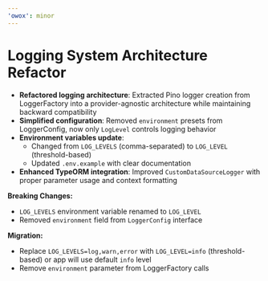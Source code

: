 ```yaml
---
'owox': minor
---
```


# Logging System Architecture Refactor

- **Refactored logging architecture**: Extracted Pino logger creation from LoggerFactory into a provider-agnostic architecture while maintaining backward compatibility
- **Simplified configuration**: Removed `environment` presets from LoggerConfig, now only `LogLevel` controls logging behavior
- **Environment variables update**:
  - Changed from `LOG_LEVELS` (comma-separated) to `LOG_LEVEL` (threshold-based)
  - Updated `.env.example` with clear documentation
- **Enhanced TypeORM integration**: Improved `CustomDataSourceLogger` with proper parameter usage and context formatting

**Breaking Changes:**

- `LOG_LEVELS` environment variable renamed to `LOG_LEVEL`
- Removed `environment` field from `LoggerConfig` interface

**Migration:**

- Replace `LOG_LEVELS=log,warn,error` with `LOG_LEVEL=info` (threshold-based) or app will use default `info` level
- Remove `environment` parameter from LoggerFactory calls
